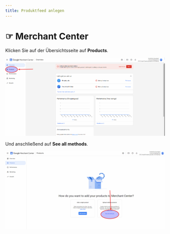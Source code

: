 ```yaml
---
title: Produktfeed anlegen
---
```


#  ☞ Merchant Center

Klicken Sie auf der Übersichtsseite auf **Products**.

![produkte-im-google-merchant-center](img/produkte-im-google-merchant-center.png)


Und anschließend auf **See all methods**.

![methoden-ansehen](img/methoden-ansehen.png)

